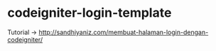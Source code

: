 # codeigniter-login-template

Tutorial -> http://sandhiyaniz.com/membuat-halaman-login-dengan-codeigniter/
